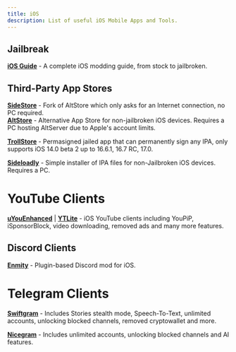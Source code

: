 ```yaml
---
title: iOS 
description: List of useful iOS Mobile Apps and Tools.
---
```


## Jailbreak

[**iOS Guide**](https://ios.cfw.guide/) - A complete iOS modding guide, from stock to jailbroken.  

## Third-Party App Stores
[**SideStore**](https://sidestore.io/) - Fork of AltStore which only asks for an Internet connection, no PC required.  
[**AltStore**](https://altstore.io/) - Alternative App Store for non-jailbroken iOS devices. Requires a PC hosting AltServer due to Apple's account limits.  

[**TrollStore**](https://github.com/opa334/TrollStore) - Permasigned jailed app that can permanently sign any IPA, only supports iOS 14.0 beta 2 up to 16.6.1, 16.7 RC, 17.0.

[**Sideloadly**](https://sideloadly.io/) - Simple installer of IPA files for non-Jailbroken iOS devices. Requires a PC.  

# YouTube Clients
[**uYouEnhanced**](https://github.com/arichornlover/uYouEnhanced) | [**YTLite**](https://github.com/dayanch96/YTLite) - iOS YouTube clients including YouPiP, iSponsorBlock, video downloading, removed ads and many more features. 

## Discord Clients
[**Enmity**](https://enmity.unbound.rip/) - Plugin-based Discord mod for iOS.

# Telegram Clients
[**Swiftgram**](https://apps.apple.com/app/swiftgram/id6471879502) - Includes Stories stealth mode, Speech-To-Text, unlimited accounts, unlocking blocked channels, removed cryptowallet and more.  

[**Nicegram**](https://apps.apple.com/app/apple-store/id1608870673) - Includes unlimited accounts, unlocking blocked channels and AI features.  
